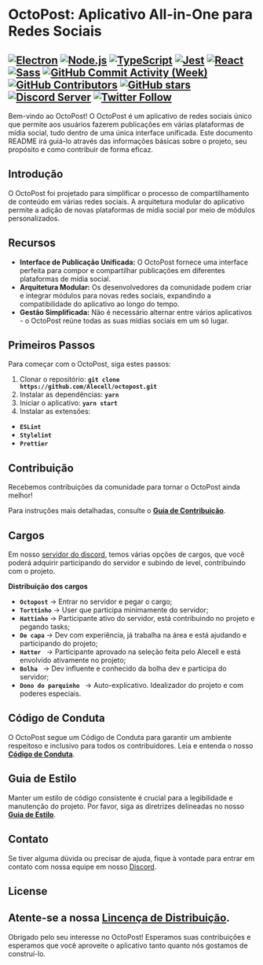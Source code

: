 # OctoPost: Aplicativo All-in-One para Redes Sociais

[![Electron](https://img.shields.io/badge/Electron-47848F?logo=electron&logoColor=white)](https://www.electronjs.org/)
[![Node.js](https://img.shields.io/badge/Node.js-green?logo=node.js&logoColor=white)](https://nodejs.org/)
[![TypeScript](https://img.shields.io/badge/TypeScript-3178C6?logo=typescript&logoColor=white)](https://www.typescriptlang.org/)
[![Jest](https://img.shields.io/badge/Jest-red?logo=jest&logoColor=white)](https://jestjs.io/)
[![React](https://img.shields.io/badge/React-blue?logo=react&logoColor=white)](https://reactjs.org/)
[![Sass](https://img.shields.io/badge/Sass-FF69B4?logo=sass&logoColor=white)](https://sass-lang.com/)
[![GitHub Commit Activity (Week)](https://img.shields.io/github/commit-activity/w/Alecell/octopost)](https://github.com/Alecell/octopost/pulse)
[![GitHub Contributors](https://img.shields.io/github/contributors/Alecell/octopost)](https://github.com/Alecell/octopost/contributors)
[![GitHub stars](https://img.shields.io/github/stars/Alecell/octopost.svg?style=social&label=Star&maxAge=2592000)](https://GitHub.com/Alecell/octopost/stargazers/)
[![Discord Server](https://img.shields.io/discord/308323056592486420?color=7289DA&label=Discord&logo=discord&logoColor=white)](https://discord.gg/9f5BZ7yD)
[![Twitter Follow](https://img.shields.io/twitter/follow/alecell_?style=social)](https://twitter.com/alecell_)
--

Bem-vindo ao OctoPost! O OctoPost é um aplicativo de redes sociais único que permite aos usuários fazerem publicações em várias plataformas de mídia social, tudo dentro de uma única interface unificada. Este documento README irá guiá-lo através das informações básicas sobre o projeto, seu propósito e como contribuir de forma eficaz.

## **Introdução**

O OctoPost foi projetado para simplificar o processo de compartilhamento de conteúdo em várias redes sociais. A arquitetura modular do aplicativo permite a adição de novas plataformas de mídia social por meio de módulos personalizados.

## **Recursos**

- **Interface de Publicação Unificada:** O OctoPost fornece uma interface perfeita para compor e compartilhar publicações em diferentes plataformas de mídia social.
- **Arquitetura Modular:** Os desenvolvedores da comunidade podem criar e integrar módulos para novas redes sociais, expandindo a compatibilidade do aplicativo ao longo do tempo.
- **Gestão Simplificada:** Não é necessário alternar entre vários aplicativos - o OctoPost reúne todas as suas mídias sociais em um só lugar.

## **Primeiros Passos**

Para começar com o OctoPost, siga estes passos:

1. Clonar o repositório: **`git clone https://github.com/Alecell/octopost.git`**
2. Instalar as dependências: **`yarn`**
3. Iniciar o aplicativo: **`yarn start`**
4. Instalar as extensões:

- **`ESLint`**
- **`Stylelint`**
- **`Prettier`**

## **Contribuição**

Recebemos contribuições da comunidade para tornar o OctoPost ainda melhor!

Para instruções mais detalhadas, consulte o **[Guia de Contribuição](https://github.com/Alecell/octopost/blob/master/CONTRIBUTING.md)**.

## **Cargos**

Em nosso [servidor do discord](https://discord.gg/9f5BZ7yD), temos várias opções de cargos, que você poderá adquirir participando do servidor e subindo de level, contribuindo com o projeto.

**Distribuição dos cargos**

- **`Octopost`** → Entrar no servidor e pegar o cargo;
- **`Torttinho`** → User que participa minimamente do servidor;
- **`Hattinho`** → Participante ativo do servidor, está contribuindo no projeto e pegando tasks;
- **`De capa`** → Dev com experiência, já trabalha na área e está ajudando e participando do projeto;
- **`Hatter `** → Participante aprovado na seleção feita pelo Alecell e está envolvido ativamente no projeto;
- **`Bolha `** → Dev influente e conhecido da bolha dev e participa do servidor;
- **`Dono do parquinho `** → Auto-explicativo. Idealizador do projeto e com poderes especiais.

## **Código de Conduta**

O OctoPost segue um Código de Conduta para garantir um ambiente respeitoso e inclusivo para todos os contribuidores. Leia e entenda o nosso **[Código de Conduta](https://github.com/Alecell/octopost/blob/master/CODE_OF_CONDUCT.md)**.

## **Guia de Estilo**

Manter um estilo de código consistente é crucial para a legibilidade e manutenção do projeto. Por favor, siga as diretrizes delineadas no nosso **[Guia de Estilo](https://github.com/Alecell/octopost/blob/master/STYLEGUIDE.md)**.

## **Contato**

Se tiver alguma dúvida ou precisar de ajuda, fique à vontade para entrar em contato com nossa equipe em nosso [Discord](http://discord.gg/fhutDfuDa9).

## **License**

## Atente-se a nossa [Lincença de Distribuição](https://github.com/Alecell/octopost/blob/master/LICENSE).

Obrigado pelo seu interesse no OctoPost! Esperamos suas contribuições e esperamos que você aproveite o aplicativo tanto quanto nós gostamos de construí-lo.
